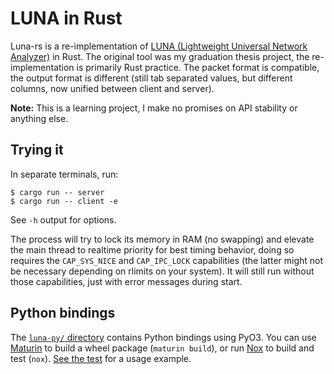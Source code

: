 # LUNA in Rust

Luna-rs is a re-implementation of [LUNA (Lightweight Universal Network
Analyzer)](https://github.com/airtower-luna/luna) in Rust. The
original tool was my graduation thesis project, the re-implementation
is primarily Rust practice. The packet format is compatible, the
output format is different (still tab separated values, but different
columns, now unified between client and server).

**Note:** This is a learning project, I make no promises on API
stability or anything else.

## Trying it

In separate terminals, run:

```
$ cargo run -- server
$ cargo run -- client -e
```

See `-h` output for options.

The process will try to lock its memory in RAM (no swapping) and
elevate the main thread to realtime priority for best timing behavior,
doing so requires the `CAP_SYS_NICE` and `CAP_IPC_LOCK` capabilities
(the latter might not be necessary depending on rlimits on your
system). It will still run without those capabilities, just with error
messages during start.

## Python bindings

The [`luna-py/` directory](./luna-py/) contains Python bindings using
PyO3. You can use [Maturin](https://www.maturin.rs/) to build a wheel
package (`maturin build`), or run
[Nox](https://nox.thea.codes/en/stable/) to build and test
(`nox`). [See the test](./luna-py/test_luna.py) for a usage example.
